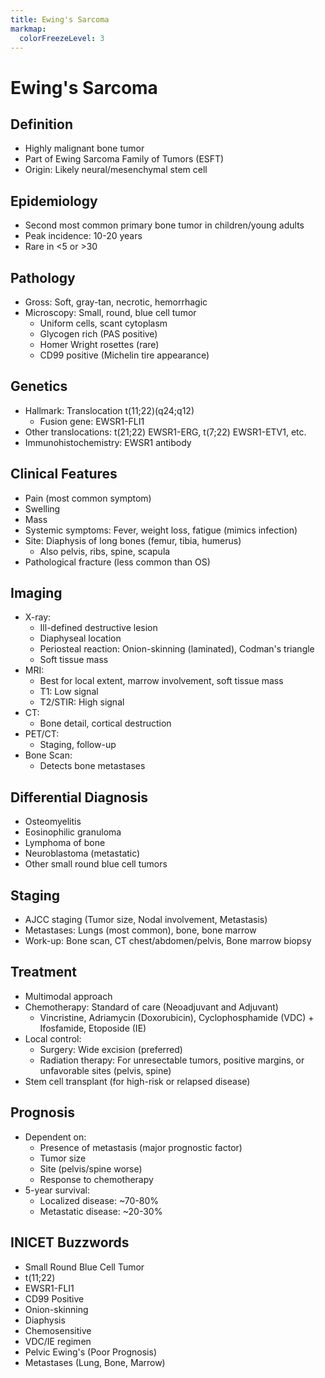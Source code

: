 ```yaml
---
title: Ewing's Sarcoma
markmap:
  colorFreezeLevel: 3
---
```


# Ewing's Sarcoma

## Definition
- Highly malignant bone tumor
- Part of Ewing Sarcoma Family of Tumors (ESFT)
- Origin: Likely neural/mesenchymal stem cell

## Epidemiology
- Second most common primary bone tumor in children/young adults
- Peak incidence: 10-20 years
- Rare in <5 or >30

## Pathology
- Gross: Soft, gray-tan, necrotic, hemorrhagic
- Microscopy: Small, round, blue cell tumor
  - Uniform cells, scant cytoplasm
  - Glycogen rich (PAS positive)
  - Homer Wright rosettes (rare)
  - CD99 positive (Michelin tire appearance)

## Genetics
- Hallmark: Translocation t(11;22)(q24;q12)
  - Fusion gene: EWSR1-FLI1
- Other translocations: t(21;22) EWSR1-ERG, t(7;22) EWSR1-ETV1, etc.
- Immunohistochemistry: EWSR1 antibody

## Clinical Features
- Pain (most common symptom)
- Swelling
- Mass
- Systemic symptoms: Fever, weight loss, fatigue (mimics infection)
- Site: Diaphysis of long bones (femur, tibia, humerus)
  - Also pelvis, ribs, spine, scapula
- Pathological fracture (less common than OS)

## Imaging
- X-ray:
  - Ill-defined destructive lesion
  - Diaphyseal location
  - Periosteal reaction: Onion-skinning (laminated), Codman's triangle
  - Soft tissue mass
- MRI:
  - Best for local extent, marrow involvement, soft tissue mass
  - T1: Low signal
  - T2/STIR: High signal
- CT:
  - Bone detail, cortical destruction
- PET/CT:
  - Staging, follow-up
- Bone Scan:
  - Detects bone metastases

## Differential Diagnosis
- Osteomyelitis
- Eosinophilic granuloma
- Lymphoma of bone
- Neuroblastoma (metastatic)
- Other small round blue cell tumors

## Staging
- AJCC staging (Tumor size, Nodal involvement, Metastasis)
- Metastases: Lungs (most common), bone, bone marrow
- Work-up: Bone scan, CT chest/abdomen/pelvis, Bone marrow biopsy

## Treatment
- Multimodal approach
- Chemotherapy: Standard of care (Neoadjuvant and Adjuvant)
  - Vincristine, Adriamycin (Doxorubicin), Cyclophosphamide (VDC) + Ifosfamide, Etoposide (IE)
- Local control:
  - Surgery: Wide excision (preferred)
  - Radiation therapy: For unresectable tumors, positive margins, or unfavorable sites (pelvis, spine)
- Stem cell transplant (for high-risk or relapsed disease)

## Prognosis
- Dependent on:
  - Presence of metastasis (major prognostic factor)
  - Tumor size
  - Site (pelvis/spine worse)
  - Response to chemotherapy
- 5-year survival:
  - Localized disease: ~70-80%
  - Metastatic disease: ~20-30%

## INICET Buzzwords
- Small Round Blue Cell Tumor
- t(11;22)
- EWSR1-FLI1
- CD99 Positive
- Onion-skinning
- Diaphysis
- Chemosensitive
- VDC/IE regimen
- Pelvic Ewing's (Poor Prognosis)
- Metastases (Lung, Bone, Marrow)


